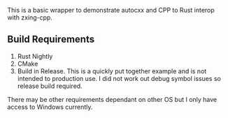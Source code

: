 This is a basic wrapper to demonstrate autocxx and CPP to Rust interop with zxing-cpp.

## Build Requirements
1. Rust Nightly
2. CMake
3. Build in Release. This is a quickly put together example and is not intended to production use. I did not work out debug symbol issues so release build required.

There may be other requirements dependant on other OS but I only have access to Windows currently.
